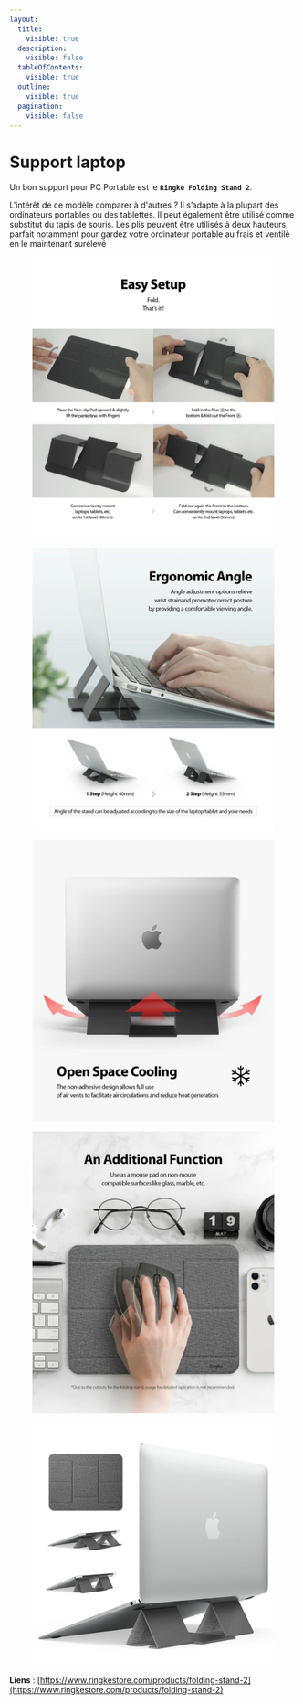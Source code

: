 ```yaml
---
layout:
  title:
    visible: true
  description:
    visible: false
  tableOfContents:
    visible: true
  outline:
    visible: true
  pagination:
    visible: false
---
```


# Support laptop

Un bon support pour PC Portable est le **`Ringke Folding Stand 2`**.

L'intérêt de ce modèle comparer à d'autres ? Il s’adapte à la plupart des ordinateurs portables ou des tablettes. Il peut également être utilisé comme substitut du tapis de souris. Les plis peuvent être utilisés à deux hauteurs, parfait notamment pour gardez votre ordinateur portable au frais et ventilé en le maintenant surélevé

<div><figure><img src="../../.gitbook/assets/FOLDING_STAND_2_sub9 (1).webp" alt=""><figcaption></figcaption></figure> <figure><img src="../../.gitbook/assets/FOLDING_STAND_2_sub2 (1).webp" alt=""><figcaption></figcaption></figure> <figure><img src="../../.gitbook/assets/FOLDING_STAND_2_sub3 (1).webp" alt=""><figcaption></figcaption></figure> <figure><img src="../../.gitbook/assets/FOLDING_STAND_2_sub5 (1).webp" alt=""><figcaption></figcaption></figure> <figure><img src="../../.gitbook/assets/RINGKE_ACC_FOLDING_STAND_2_main (1).webp" alt=""><figcaption></figcaption></figure></div>

**Liens** : [https://www.ringkestore.com/products/folding-stand-2](https://www.ringkestore.com/products/folding-stand-2)
